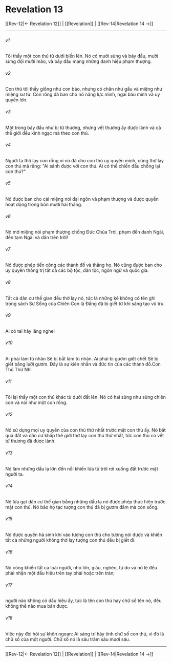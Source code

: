# Revelation 13

[[Rev-12|← Revelation 12]] | [[Revelation]] | [[Rev-14|Revelation 14 →]]
***



###### v1 
Tôi thấy một con thú từ dưới biển lên. Nó có mười sừng và bảy đầu, mười sừng đội mười mão, và bảy đầu mang những danh hiệu phạm thượng. 

###### v2 
Con thú tôi thấy giống như con báo, nhưng có chân như gấu và miệng như miệng sư tử. Con rồng đã ban cho nó năng lực mình, ngai báu mình và uy quyền lớn. 

###### v3 
Một trong bảy đầu như bị tử thương, nhưng vết thương ấy được lành và cả thế giới đều kinh ngạc mà theo con thú. 

###### v4 
Người ta thờ lạy con rồng vì nó đã cho con thú uy quyền mình, cũng thờ lạy con thú mà rằng: "Ai sánh được với con thú. Ai có thể chiến đấu chống lại con thú?" 

###### v5 
Nó được ban cho cái miệng nói đại ngôn và phạm thượng và được quyền hoạt động trong bốn mươi hai tháng. 

###### v6 
Nó mở miệng nói phạm thượng chống Đức Chúa Trời, phạm đến danh Ngài, đền tạm Ngài và dân trên trời! 

###### v7 
Nó được phép tiến công các thánh đồ và thắng họ. Nó cũng được ban cho uy quyền thống trị tất cả các bộ tộc, dân tộc, ngôn ngữ và quốc gia. 

###### v8 
Tất cả dân cư thế gian đều thờ lạy nó, tức là những kẻ không có tên ghi trong sách Sự Sống của Chiên Con là Đấng đã bị giết từ khi sáng tạo vũ trụ. 

###### v9 
Ai có tai hãy lắng nghe! 

###### v10 
Ai phải làm tù nhân Sẽ bị bắt làm tù nhân. Ai phải bị gươm giết chết Sẽ bị giết bằng lưỡi gươm. Đây là sự kiên nhẫn và đức tin của các thánh đồ.Con Thú Thứ Nhì 

###### v11 
Tôi lại thấy một con thú khác từ dưới đất lên. Nó có hai sừng như sừng chiên con và nói như một con rồng. 

###### v12 
Nó sử dụng mọi uy quyền của con thú thứ nhất trước mặt con thú ấy. Nó bắt quả đất và dân cư khắp thế giới thờ lạy con thú thứ nhất, tức con thú có vết tử thương đã được lành. 

###### v13 
Nó làm những dấu lạ lớn đến nỗi khiến lửa từ trời rơi xuống đất trước mặt người ta. 

###### v14 
Nó lừa gạt dân cư thế gian bằng những dấu lạ nó được phép thực hiện trước mặt con thú. Nó bảo họ tạc tượng con thú đã bị gươm đâm mà còn sống. 

###### v15 
Nó được quyền hà sinh khí vào tượng con thú cho tượng nói được và khiến tất cả những người không thờ lạy tượng con thú đều bị giết đi. 

###### v16 
Nó cũng khiến tất cả loài người, nhỏ lớn, giàu, nghèo, tự do và nô lệ đều phải nhận một dấu hiệu trên tay phải hoặc trên trán; 

###### v17 
người nào không có dấu hiệu ấy, tức là tên con thú hay chữ số tên nó, đều không thể nào mua bán được. 

###### v18 
Việc này đòi hỏi sự khôn ngoan: Ai sáng trí hãy tính chữ số con thú, vì đó là chữ số của một người. Chữ số nó là sáu trăm sáu mươi sáu.

***
[[Rev-12|← Revelation 12]] | [[Revelation]] | [[Rev-14|Revelation 14 →]]
